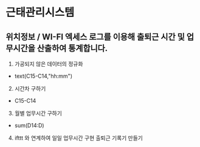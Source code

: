 # 근태관리시스템
## 위치정보 / WI-FI 엑세스 로그를 이용해 출퇴근 시간 및 업무시간을 산출하여 통계합니다.

1. 가공되지 않은 데이터의 정규화
* text(C15-C14,"hh:mm")

2. 시간차 구하기
* C15-C14

3. 월별 업무시간 구하기
* sum(D14:D)

4. ifttt 와 연계하여 일일 업무시간 구현 출퇴근 기록기 만들기
